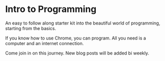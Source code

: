# Intro to Programming

An easy to follow along starter kit into the beautiful world of programming, starting from the basics.

If you know how to use Chrome, you can program. All you need is a computer and an internet connection.

Come join in on this journey. New blog posts will be added bi weekly.
